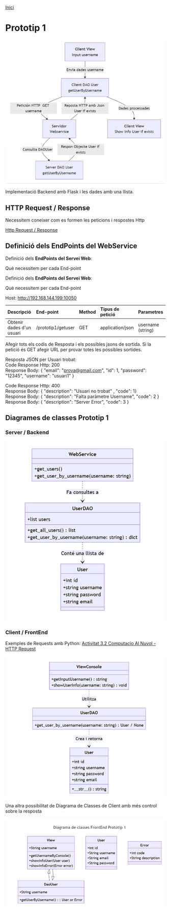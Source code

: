 [Inici](README.md)
# Prototip 1


 ![Prototip1](/charts/diagramaPrototip1.png)

Implementació Backend amb Flask i les dades amb una llista.

## HTTP Request / Response

Necessitem coneixer com es formen les peticions i respostes Http

[Http Request / Response](https://docs.google.com/document/d/1fnAIsfJJZqlMDvWakbqL_R68UjNa1QhgHB6NNKx2TNM)

## Definició dels EndPoints del WebService
Definició dels <b>EndPoints del Servei Web</b>:

Què necessitem per cada End-point

Definició dels <b>EndPoints del Servei Web</b>:

Què necessitem per cada End-point

Host:  http://192.168.144.199:10050  

| Descripció  | End-point     | Method     |Tipus de petició|Parametres|
| :---        |  :---        |  :---        |  :---         |  :---     |  
| Obtenir dades d'un usuari  | /prototip1/getuser|GET | application/json   |  username (string) | 

Afegir tots els codis de Resposta i els possibles jsons de sortida.
Si la petició és GET afegir URL per provar totes les possibles sortides.

Resposta JSON per Usuari trobat:  
Code Response Http: 200
<br/> Response Body: { "email": "prova@gmail.com",   "id": 1,   "password":  "12345",   "username": "usuari1" } 

Code Response Http: 400
<br/> Response Body: { "description":  "Usuari no trobat" ,   "code": 1} 
<br/> Response Body: { "description":  "Falta paràmetre Username",   "code": 2 } 
<br/> Response Body: { "description":  "Server Error",   "code": 3 }

## Diagrames de classes Prototip 1

### Server / Backend
![Diagrama de classes Server](/charts/DiagClassesP1Server.png)

### Client / FrontEnd

 Exemples de Requests amb Python:  [Activitat 3.2 Computacio Al Nuvol - HTTP Request](https://docs.google.com/document/d/1G0CPwD9SptF7_FzutV8cV6rNp89WRvci)

 ![Diagrama de classes Client](/charts/DiagClassesP1Client.png)

 Una altra possibilitat de Diagrama de Classes de Client amb més control sobre la resposta

 ![Diagrama de classes Client](/charts/DiagClassesP1Client-v2.png)
